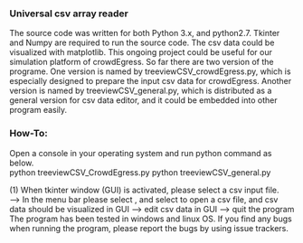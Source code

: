 
### Universal csv array reader

The source code was written for both Python 3.x, and python2.7. Tkinter and Numpy are required to run the source code.  The csv data could be visualized with matplotlib.  This ongoing project could be useful for our simulation platform of crowdEgress.  So far there are two version of the programe.  One version is named by treeviewCSV_crowdEgress.py, which is especially designed to prepare the input csv data for crowdEgress.  Another version is named by treeviewCSV_general.py, which is distributed as a general version for csv data editor, and it could be embedded into other program easily.    

### How-To: 
Open a console in your operating system and run python command as below.  
python treeviewCSV_CrowdEgress.py
python treeviewCSV_general.py

(1) When tkinter window (GUI) is activated, please select a csv input file.  
 --> In the menu bar please select <File>, and select <Open> to open a csv file, and csv data should be visualized in GUI 
 --> edit csv data in GUI 
 --> quit the program
The program has been tested in windows and linux OS.  If you find any bugs when running the program, please report the bugs by using issue trackers.   




